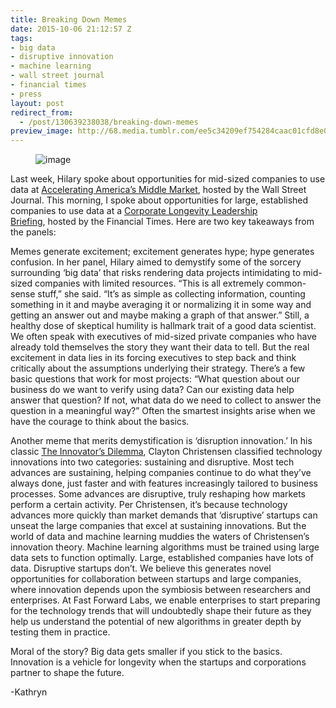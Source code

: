 ```yaml
---
title: Breaking Down Memes
date: 2015-10-06 21:12:57 Z
tags:
- big data
- disruptive innovation
- machine learning
- wall street journal
- financial times
- press
layout: post
redirect_from:
  - /post/130639238038/breaking-down-memes
preview_image: http://68.media.tumblr.com/ee5c34209ef754284caac01cfd8e0374/tumblr_inline_nvtfasBYBg1ta78fg_540.png
---
```


<figure data-orig-width="758" data-orig-height="508" class="tmblr-full"><img src="http://68.media.tumblr.com/ee5c34209ef754284caac01cfd8e0374/tumblr_inline_nvtfasBYBg1ta78fg_540.png" alt="image" data-orig-width="758" data-orig-height="508"/></figure><p>Last week, Hilary spoke about opportunities for mid-sized companies to use data at <a href="http://www.wsj.com/articles/michele-chambers-hilary-mason-jerry-wolfe-on-big-data-1444096892">Accelerating America’s Middle Market</a>, hosted by the Wall Street Journal. This morning, I spoke about opportunities for large, established companies to use data at a <a href="https://live.ft.com/Events/2015/Corporate-Longevity-Leadership-Briefing-New-York">Corporate Longevity Leadership Briefing</a>, hosted by the Financial Times. Here are two key takeaways from the panels: </p><p>Memes generate excitement; excitement generates hype; hype generates confusion. In her panel, Hilary aimed to demystify some of the sorcery surrounding ‘big data’ that risks rendering data projects intimidating to mid-sized companies with limited resources. “This is all extremely common-sense stuff,” she said. “It’s as simple as collecting information, counting something in it and maybe averaging it or normalizing it in some way and getting an answer out and maybe making a graph of that answer.” Still, a healthy dose of skeptical humility is hallmark trait of a good data scientist. We often speak with executives of mid-sized private companies who have already told themselves the story they want their data to tell. But the real excitement in data lies in its forcing executives to step back and think critically about the assumptions underlying their strategy. There’s a few basic questions that work for most projects: “What question about our business do we want to verify using data? Can our existing data help answer that question? If not, what data do we need to collect to answer the question in a meaningful way?” Often the smartest insights arise when we have the courage to think about the basics. </p><p>Another meme that merits demystification is ‘disruption innovation.’ In his classic <a href="https://en.wikipedia.org/wiki/The_Innovator%27s_Dilemma">The Innovator’s Dilemma</a>, Clayton Christensen classified technology innovations into two categories: sustaining and disruptive. Most tech advances are sustaining, helping companies continue to do what they’ve always done, just faster and with features increasingly tailored to business processes. Some advances are disruptive, truly reshaping how markets perform a certain activity. Per Christensen, it’s because technology advances more quickly than market demands that ‘disruptive’ startups can unseat the large companies that excel at sustaining innovations. But the world of data and machine learning muddies the waters of Christensen’s innovation theory. Machine learning algorithms must be trained using large data sets to function optimally. Large, established companies have lots of data. Disruptive startups don’t. We believe this generates novel opportunities for collaboration between startups and large companies, where innovation depends upon the symbiosis between researchers and enterprises. At Fast Forward Labs, we enable enterprises to start preparing for the technology trends that will undoubtedly shape their future as they help us understand the potential of new algorithms in greater depth by testing them in practice. </p><p>Moral of the story? Big data gets smaller if you stick to the basics. Innovation is a vehicle for longevity when the startups and corporations partner to shape the future. </p><p>-Kathryn</p>
